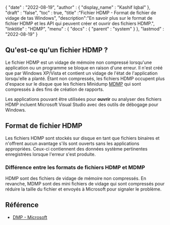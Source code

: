 {
  "date" : "2022-08-19",
  "author" : {
    "display_name" : "Kashif Iqbal"
},
  "draft" : "false",
  "toc" : true,
  "title" :"Fichier HDMP - Format de fichier de vidage de tas Windows",
  "description":"En savoir plus sur le format de fichier HDMP et les API qui peuvent créer et ouvrir des fichiers HDMP.",
  "linktitle" : "HDMP",
  "menu" : {
    "docs" : {
      "parent" : "system"
}
},
  "lastmod" : "2022-08-19"
}

## Qu'est-ce qu'un fichier HDMP ?

Le fichier HDMP est un vidage de mémoire non compressé lorsqu'une application ou un programme se bloque en raison d'une erreur. Il n'est créé que par Windows XP/Vista et contient un vidage de l'état de l'application lorsqu'elle a planté. Étant non compressés, les fichiers HDMP occupent plus d'espace sur le disque que les fichiers Minidump [MDMP](/fr/system/mdmp/) qui sont compressés à des fins de création de rapports.

Les applications pouvant être utilisées pour **ouvrir** ou analyser des fichiers HDMP incluent Microsoft Visual Studio avec des outils de débogage pour Windows.

## Format de fichier HDMP

Les fichiers HDMP sont stockés sur disque en tant que fichiers binaires et n'offrent aucun avantage s'ils sont ouverts sans les applications appropriées. Ceux-ci contiennent des données système pertinentes enregistrées lorsque l'erreur s'est produite.

### Différence entre les formats de fichiers HDMP et MDMP

HDMP sont des fichiers de vidage de mémoire non compressés. En revanche, MDMP sont des mini fichiers de vidage qui sont compressés pour réduire la taille du fichier et envoyés à Microsoft pour signaler le problème.

## Référence ##

* [DMP - Microsoft](https://learn.microsoft.com/en-us/troubleshoot/windows-client/performance/read-small-memory-dump-file)

